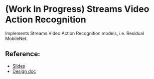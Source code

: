 # (Work In Progress) Streams Video Action Recognition

Implements Streams Video Action Recognition models, i.e. Residual MobileNet.

## Reference:

+ [Slides](https://docs.google.com/presentation/d/1qc8B1_dpVbu961bnytfYLA779fnwnAI0WT0iSpaRrTc/edit#slide=id.g8d77a27051_0_0)
+ [Design doc](https://docs.google.com/document/d/1-9MAhz6MB5EIjo777H0TLVgn8-FCLqhVyzYHumZGi2s/edit?pli=1#heading=h.n944gnaarx1c)
